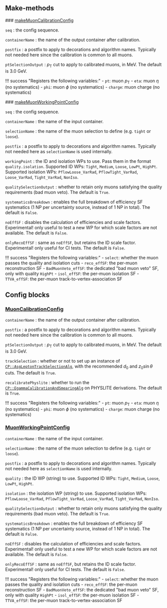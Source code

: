## Make-methods

### [makeMuonCalibrationConfig](https://acode-browser1.usatlas.bnl.gov/lxr/source/athena/PhysicsAnalysis/Algorithms/MuonAnalysisAlgorithms/python/MuonAnalysisConfig.py)

`seq`
:   the config sequence.

`containerName`
:   the name of the output container after calibration.

`postfix`
:   a postfix to apply to decorations and algorithm names. Typically not needed here since the calibration is common to all muons.

`ptSelectionOutput`
:   $p_\mathrm{T}$ cut to apply to calibrated muons, in MeV. The default is 3.0 GeV.

!!! success "Registers the following variables:"
    - `pt`: muon $p_\mathrm{T}$
    - `eta`: muon $\eta$ (no systematics)
    - `phi`: muon $\phi$ (no systematics)
    - `charge`: muon charge (no systematics)

### [makeMuonWorkingPointConfig](https://acode-browser1.usatlas.bnl.gov/lxr/source/athena/PhysicsAnalysis/Algorithms/MuonAnalysisAlgorithms/python/MuonAnalysisConfig.py)

`seq`
:   the config sequence.

`containerName`
:   the name of the input container.

`selectionName`
:   the name of the muon selection to define (e.g. `tight` or `loose`).

`postfix`
:   a postfix to apply to decorations and algorithm names. Typically not needed here as `selectionName` is used internally.

`workingPoint`
:   the ID and isolation WPs to use. Pass them in the format `quality.isolation`. Supported ID WPs: `Tight`, `Medium`, `Loose`, `LowPt`, `HighPt`. Supported isolation WPs: `PflowLoose_VarRad`, `PflowTight_VarRad`, `Loose_VarRad`, `Tight_VarRad`, `NonIso`.

`qualitySelectionOutput`
:   whether to retain only muons satisfying the quality requirements (bad muon veto). The default is `True`.

`systematicsBreakdown`
:   enables the full breakdown of efficiency SF systematics (1 NP per uncertainty source, instead of 1 NP in total). The default is `False`.

`noEffSF`
:   disables the calculation of efficiencies and scale factors. Experimental! only useful to test a new WP for which scale factors are not available. The default is `False`.

`onlyRecoEffSF`
:   same as `noEffSF`, but retains the ID scale factor. Experimental! only useful for CI tests. The default is `False`.

!!! success "Registers the following variables:"
    - `select`: whether the muon passes the quality and isolation cuts
    - `reco_effSF`: the per-muon reconstruction SF
    - `BadMuonVeto_effSF`: the dedicated "bad muon veto" SF, only with quality `HighPt`
    - `isol_effSF`: the per-muon isolation SF
    - `TTVA_effSF`: the per-muon track-to-vertex-association SF

## Config blocks

### [MuonCalibrationConfig](https://acode-browser1.usatlas.bnl.gov/lxr/source/athena/PhysicsAnalysis/Algorithms/MuonAnalysisAlgorithms/python/MuonAnalysisConfig.py)

`containerName`
:   the name of the output container after calibration.

`postfix`
:   a postfix to apply to decorations and algorithm names. Typically not needed here since the calibration is common to all muons.

`ptSelectionOutput`
:   $p_\mathrm{T}$ cut to apply to calibrated muons, in MeV. The default is 3.0 GeV.

`trackSelection`
:   whether or not to set up an instance of [`CP::AsgLeptonTrackSelectionAlg`](https://acode-browser1.usatlas.bnl.gov/lxr/source/athena/PhysicsAnalysis/Algorithms/AsgAnalysisAlgorithms/Root/AsgLeptonTrackSelectionAlg.cxx), with the recommended $d_0$ and $z_0\sin\theta$ cuts. The default is `True`.

`recalibratePhyslite`
:   whether to run the [`CP::EgammaCalibrationAndSmearingAlg`](https://acode-browser1.usatlas.bnl.gov/lxr/source/athena/PhysicsAnalysis/Algorithms/EgammaAnalysisAlgorithms/Root/EgammaCalibrationAndSmearingAlg.cxx) on PHYSLITE derivations. The default is `True`.

!!! success "Registers the following variables:"
    - `pt`: muon $p_\mathrm{T}$
    - `eta`: muon $\eta$ (no systematics)
    - `phi`: muon $\phi$ (no systematics)
    - `charge`: muon charge (no systematics)

### [MuonWorkingPointConfig](https://acode-browser1.usatlas.bnl.gov/lxr/source/athena/PhysicsAnalysis/Algorithms/MuonAnalysisAlgorithms/python/MuonAnalysisConfig.py)

`containerName`
:   the name of the input container.

`selectionName`
:   the name of the muon selection to define (e.g. `tight` or `loose`).

`postfix`
:   a postfix to apply to decorations and algorithm names. Typically not needed here as `selectionName` is used internally.

`quality`
:   the ID WP (string) to use. Supported ID WPs: `Tight`, `Medium`, `Loose`, `LowPt`, `HighPt`.

`isolation`
:   the isolation WP (string) to use. Supported isolation WPs: `PflowLoose_VarRad`, `PflowTight_VarRad`, `Loose_VarRad`, `Tight_VarRad`, `NonIso`.

`qualitySelectionOutput`
:   whether to retain only muons satisfying the quality requirements (bad muon veto). The default is `True`.

`systematicsBreakdown`
:   enables the full breakdown of efficiency SF systematics (1 NP per uncertainty source, instead of 1 NP in total). The default is `False`.

`noEffSF`
:   disables the calculation of efficiencies and scale factors. Experimental! only useful to test a new WP for which scale factors are not available. The default is `False`.

`onlyRecoEffSF`
:   same as `noEffSF`, but retains the ID scale factor. Experimental! only useful for CI tests. The default is `False`.

!!! success "Registers the following variables:"
    - `select`: whether the muon passes the quality and isolation cuts
    - `reco_effSF`: the per-muon reconstruction SF
    - `BadMuonVeto_effSF`: the dedicated "bad muon veto" SF, only with quality `HighPt`
    - `isol_effSF`: the per-muon isolation SF
    - `TTVA_effSF`: the per-muon track-to-vertex-association SF
